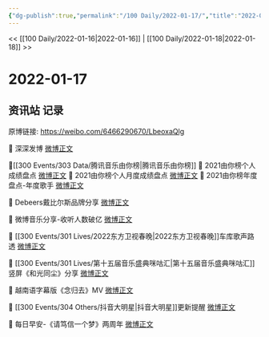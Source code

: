 ```yaml
---
{"dg-publish":true,"permalink":"/100 Daily/2022-01-17/","title":"2022-01-17","created":"2022-12-22T16:32:36.000+08:00","updated":"2023-04-11T14:46:35.000+08:00"}
---
```



<< [[100 Daily/2022-01-16\|2022-01-16]] | [[100 Daily/2022-01-18\|2022-01-18]] >>

# 2022-01-17

## 资讯站 记录

原博链接: https://weibo.com/6466290670/LbeoxaQlg

💫 深深发博 [微博正文](https://m.weibo.cn/6466290670/4726590686890603)

🌟[[300 Events/303 Data/腾讯音乐由你榜\|腾讯音乐由你榜]]
💫 2021由你榜个人成绩盘点 [微博正文](https://m.weibo.cn/6466290670/4726587729122075)
💫 2021由你榜个人月度成绩盘点 [微博正文](https://m.weibo.cn/6466290670/4726593413451375)
💫 2021由你榜年度盘点-年度歌手 [微博正文](https://m.weibo.cn/6466290670/4726588056538281)

💫 Debeers戴比尔斯品牌分享 [微博正文](https://m.weibo.cn/2464641902/4726725332964252)

💫 微博音乐分享-收听人数破亿 [微博正文](https://m.weibo.cn/3252743925/4726583232828113)

💫 [[300 Events/301 Lives/2022东方卫视春晚\|2022东方卫视春晚]]车库歌声路透 [微博正文](https://m.weibo.cn/6466290670/4726611196775534)

💫 [[300 Events/301 Lives/第十五届音乐盛典咪咕汇\|第十五届音乐盛典咪咕汇]]竖屏《和光同尘》分享 [微博正文](https://m.weibo.cn/6466290670/4726689358156477)

💫 越南语字幕版《念归去》MV [微博正文](https://m.weibo.cn/6466290670/4726691514289269)

💫 [[300 Events/304 Others/抖音大明星\|抖音大明星]]更新提醒 [微博正文](https://m.weibo.cn/6466290670/4726705748446627)

💫 每日早安-《请笃信一个梦》两周年 [微博正文](https://m.weibo.cn/6466290670/4726536639088896)
